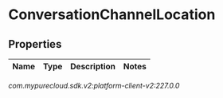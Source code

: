 # ConversationChannelLocation


## Properties

| Name | Type | Description | Notes |
| ------------ | ------------- | ------------- | ------------- |




_com.mypurecloud.sdk.v2:platform-client-v2:227.0.0_
